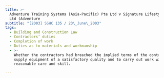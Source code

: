 ```yaml
---
title: >-
  Adventure Training Systems (Asia-Pacific) Pte Ltd v Signature Lifestyle Pte
  Ltd (Adventure
subtitle: "[2003] SGHC 135 / 23\_June\_2003"
tags:
  - Building and Construction Law
  - Contractors’ duties
  - Completion of work
  - Duties as to materials and workmanship
  - >-
    Whether the contractors had breached the implied terms of the contract to
    supply equipment of a satisfactory quality and to carry out work with
    reasonable care and skill.

---
```


